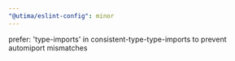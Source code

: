 ```yaml
---
"@utima/eslint-config": minor
---
```


prefer: 'type-imports' in consistent-type-type-imports to prevent automiport mismatches

